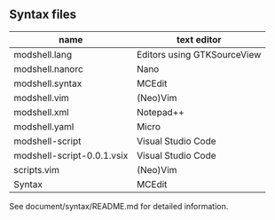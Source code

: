 ## Syntax files

|name                      |text editor                |
|--------------------------|---------------------------|
|modshell.lang             |Editors using GTKSourceView|      
|modshell.nanorc           |Nano                       |
|modshell.syntax           |MCEdit                     |
|modshell.vim              |(Neo)Vim                   |
|modshell.xml              |Notepad++                  |
|modshell.yaml             |Micro                      |
|modshell-script           |Visual Studio Code         |
|modshell-script-0.0.1.vsix|Visual Studio Code         |
|scripts.vim               |(Neo)Vim                   |
|Syntax                    |MCEdit                     |

See document/syntax/README.md for detailed information.
